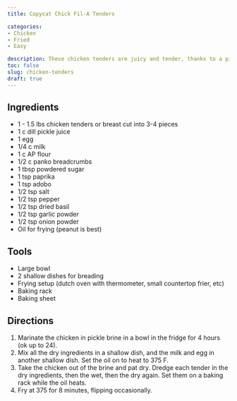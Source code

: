 ```yaml
---
title: Copycat Chick Fil-A Tenders

categories:
- Chicken
- Fried
- Easy

description: These chicken tenders are juicy and tender, thanks to a pickle brine. With the added panko in the dry mix, they're even crispier. Have your Jesus chicken, even on a Sunday!
toc: false
slug: chicken-tenders
draft: true
---
```



## Ingredients

- 1 - 1.5 lbs chicken tenders or breast cut into 3-4 pieces
- 1 c dill pickle juice
- 1 egg
- 1/4 c milk
- 1 c AP flour
- 1/2 c panko breadcrumbs
- 1 tbsp powdered sugar
- 1 tsp paprika
- 1 tsp adobo
- 1/2 tsp salt
- 1/2 tsp pepper
- 1/2 tsp dried basil
- 1/2 tsp garlic powder
- 1/2 tsp onion powder
- Oil for frying (peanut is best) 




## Tools
- Large bowl
- 2 shallow dishes for breading
- Frying setup (dutch oven with thermometer, small countertop frier, etc)
- Baking rack 
- Baking sheet


## Directions

1. Marinate the chicken in pickle brine in a bowl in the fridge for 4 hours (ok up to 24).
2. Mix all the dry ingredients in a shallow dish, and the milk and egg in another shallow dish. Set the oil on to heat to 375 F.
3. Take the chicken out of the brine and pat dry. Dredge each tender in the dry ingredients, then the wet, then the dry again. Set them on a baking rack while the oil heats. 
4. Fry at 375 for 8 minutes, flipping occasionally.











